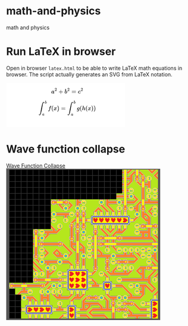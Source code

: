 # math-and-physics
math and physics

# Run LaTeX in browser

Open in browser `latex.html` to be able to write LaTeX math equations in browser.  The script actually generates an SVG from LaTeX notation.  
  
  
![LaTeX equations](./LaTeX.png)  
  
  
# Wave function collapse
[Wave Function Collapse](./WaveFunctionCollapse/)  
![wave function](./WaveFunctionCollapse/wave.png)  
